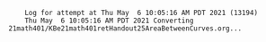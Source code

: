         Log for attempt at Thu May  6 10:05:16 AM PDT 2021 (13194)
        Thu May  6 10:05:16 AM PDT 2021 Converting 21math401/KBe21math401retHandout25AreaBetweenCurves.org...
